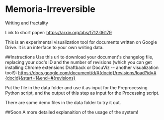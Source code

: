 # Memoria-Irreversible
Writing and fractality

Link to short paper:
https://arxiv.org/abs/1712.06179

This is an experimental visualization tool for documents written on Google Drive. It is an interface to your own writing data.

##Instructions
Use this url to download your document's changelog file, replacing your doc's ID and the number of revisions (which you can get installing Chrome extensions Draftback or DocuViz -- another visualization tool!):
https://docs.google.com/document/d/#{docid}/revisions/load?id=#{docid}&start=1&end=#{revisions}

Put the file in the data folder and use it as input for the Preprocessing Python script, and the output of this step as input for the Processing script.

There are some demo files in the data folder to try it out.

##Soon
A more detailed explanaition of the usage of the system!